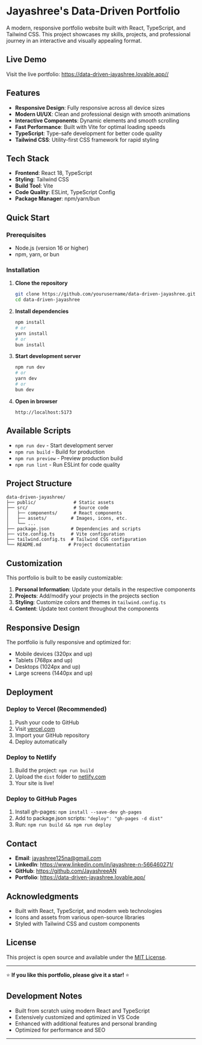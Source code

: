 # Jayashree's Data-Driven Portfolio

A modern, responsive portfolio website built with React, TypeScript, and Tailwind CSS. This project showcases my skills, projects, and professional journey in an interactive and visually appealing format.

## Live Demo

Visit the live portfolio: https://data-driven-jayashree.lovable.app//

## Features

- **Responsive Design**: Fully responsive across all device sizes
- **Modern UI/UX**: Clean and professional design with smooth animations
- **Interactive Components**: Dynamic elements and smooth scrolling
- **Fast Performance**: Built with Vite for optimal loading speeds
- **TypeScript**: Type-safe development for better code quality
- **Tailwind CSS**: Utility-first CSS framework for rapid styling

## Tech Stack

- **Frontend**: React 18, TypeScript
- **Styling**: Tailwind CSS
- **Build Tool**: Vite
- **Code Quality**: ESLint, TypeScript Config
- **Package Manager**: npm/yarn/bun

## Quick Start

### Prerequisites
- Node.js (version 16 or higher)
- npm, yarn, or bun

### Installation

1. **Clone the repository**
   ```bash
   git clone https://github.com/yourusername/data-driven-jayashree.git
   cd data-driven-jayashree
   ```

2. **Install dependencies**
   ```bash
   npm install
   # or
   yarn install
   # or
   bun install
   ```

3. **Start development server**
   ```bash
   npm run dev
   # or
   yarn dev
   # or
   bun dev
   ```

4. **Open in browser**
   ```
   http://localhost:5173
   ```

## Available Scripts

- `npm run dev` - Start development server
- `npm run build` - Build for production
- `npm run preview` - Preview production build
- `npm run lint` - Run ESLint for code quality

## Project Structure

```
data-driven-jayashree/
├── public/              # Static assets
├── src/                 # Source code
│   ├── components/      # React components
│   ├── assets/         # Images, icons, etc.
│   └── ...
├── package.json        # Dependencies and scripts
├── vite.config.ts      # Vite configuration
├── tailwind.config.ts  # Tailwind CSS configuration
└── README.md          # Project documentation
```

## Customization

This portfolio is built to be easily customizable:

1. **Personal Information**: Update your details in the respective components
2. **Projects**: Add/modify your projects in the projects section
3. **Styling**: Customize colors and themes in `tailwind.config.ts`
4. **Content**: Update text content throughout the components

## Responsive Design

The portfolio is fully responsive and optimized for:
- Mobile devices (320px and up)
- Tablets (768px and up)
- Desktops (1024px and up)
- Large screens (1440px and up)

## Deployment

### Deploy to Vercel (Recommended)
1. Push your code to GitHub
2. Visit [vercel.com](https://vercel.com)
3. Import your GitHub repository
4. Deploy automatically

### Deploy to Netlify
1. Build the project: `npm run build`
2. Upload the `dist` folder to [netlify.com](https://netlify.com)
3. Your site is live!

### Deploy to GitHub Pages
1. Install gh-pages: `npm install --save-dev gh-pages`
2. Add to package.json scripts: `"deploy": "gh-pages -d dist"`
3. Run: `npm run build && npm run deploy`

## Contact

- **Email**: jayashree125na@gmail.com
- **LinkedIn**: https://www.linkedin.com/in/jayashree-n-566460271/
- **GitHub**: https://github.com/JayashreeAN  
- **Portfolio**: https://data-driven-jayashree.lovable.app/

## Acknowledgments

- Built with React, TypeScript, and modern web technologies
- Icons and assets from various open-source libraries
- Styled with Tailwind CSS and custom components

## License

This project is open source and available under the [MIT License](LICENSE).

---

⭐ **If you like this portfolio, please give it a star!** ⭐

## Development Notes

- Built from scratch using modern React and TypeScript
- Extensively customized and optimized in VS Code
- Enhanced with additional features and personal branding
- Optimized for performance and SEO

---

